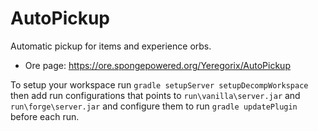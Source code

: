 # AutoPickup
Automatic pickup for items and experience orbs.

* Ore page: https://ore.spongepowered.org/Yeregorix/AutoPickup

To setup your workspace run `gradle setupServer setupDecompWorkspace`
then add run configurations that points to `run\vanilla\server.jar` and `run\forge\server.jar`
and configure them to run `gradle updatePlugin` before each run.